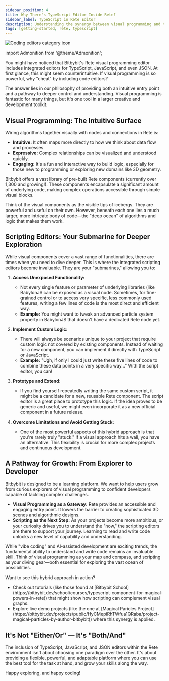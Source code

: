 ```yaml
---
sidebar_position: 4
title: Why There's TypeScript Editor Inside Rete?
sidebar_label: TypeScript in Rete Editor
description: Understanding the synergy between visual programming and text-based scripting (TypeScript, JavaScript, JSON) within Bitbybit's Rete editor.
tags: [getting-started, rete, typescript]
---
```


<img 
  class="category-icon-small" 
  src="https://s.bitbybit.dev/assets/icons/white/code-icon.svg" 
  alt="Coding editors category icon" 
  title="Coding editors category icon" /> 

import Admonition from '@theme/Admonition';

You might have noticed that Bitbybit's Rete visual programming editor includes integrated editors for TypeScript, JavaScript, and even JSON. At first glance, this might seem counterintuitive. If visual programming is so powerful, why "cheat" by including code editors?

The answer lies in our philosophy of providing both an intuitive entry point and a pathway to deeper control and understanding. Visual programming is fantastic for many things, but it's one tool in a larger creative and development toolkit.

## Visual Programming: The Intuitive Surface

Wiring algorithms together visually with nodes and connections in Rete is:

*   **Intuitive:** It often maps more directly to how we think about data flow and processes.
*   **Expressive:** Complex relationships can be visualized and understood quickly.
*   **Engaging:** It's a fun and interactive way to build logic, especially for those new to programming or exploring new domains like 3D geometry.

Bitbybit offers a vast library of pre-built Rete components (currently over 1,300 and growing!). These components encapsulate a significant amount of underlying code, making complex operations accessible through simple visual blocks.

<Admonition type="info" title="The Iceberg Analogy">
    Think of the visual components as the visible tips of icebergs. They are powerful and useful on their own. However, beneath each one lies a much larger, more intricate body of code—the "deep ocean" of algorithms and logic that makes them work.
</Admonition>

## Scripting Editors: Your Submarine for Deeper Exploration

While visual components cover a vast range of functionalities, there are times when you need to dive deeper. This is where the integrated scripting editors become invaluable. They are your "submarines," allowing you to:

1.  **Access Unexposed Functionality:**
    *   Not every single feature or parameter of underlying libraries (like BabylonJS can be exposed as a visual node. Sometimes, for fine-grained control or to access very specific, less commonly used features, writing a few lines of code is the most direct and efficient way.
    *   **Example:** You might want to tweak an advanced particle system property in BabylonJS that doesn't have a dedicated Rete node yet.

2.  **Implement Custom Logic:**
    *   There will always be scenarios unique to your project that require custom logic not covered by existing components. Instead of waiting for a new component, you can implement it directly with TypeScript or JavaScript.
    *   **Example:** "Ugh, if only I could just write these five lines of code to combine these data points in a very specific way..." With the script editor, you can!

3.  **Prototype and Extend:**
    *   If you find yourself repeatedly writing the same custom script, it might be a candidate for a new, reusable Rete component. The script editor is a great place to prototype this logic. If the idea proves to be generic and useful, we might even incorporate it as a new official component in a future release.

4.  **Overcome Limitations and Avoid Getting Stuck:**
    *   One of the most powerful aspects of this hybrid approach is that you're rarely truly "stuck." If a visual approach hits a wall, you have an alternative. This flexibility is crucial for more complex projects and continuous development.

## A Pathway for Growth: From Explorer to Developer

Bitbybit is designed to be a learning platform. We want to help users grow from curious explorers of visual programming to confident developers capable of tackling complex challenges.

*   **Visual Programming as a Gateway:** Rete provides an accessible and engaging entry point. It lowers the barrier to creating sophisticated 3D scenes and algorithmic designs.
*   **Scripting as the Next Step:** As your projects become more ambitious, or your curiosity drives you to understand the "how," the scripting editors are there to support your journey. Learning to read and write code unlocks a new level of capability and understanding.

While "vibe coding" and AI-assisted development are exciting trends, the fundamental ability to understand and write code remains an invaluable skill. Think of visual programming as your map and compass, and scripting as your diving gear—both essential for exploring the vast ocean of possibilities.

<Admonition type="tip" title="Practical Example">
    Want to see this hybrid approach in action?
    <ul>
        <li>Check out tutorials (like those found at [Bitbybit School](https://bitbybit.dev/school/courses/typescript-component-for-magical-powers-in-rete)) that might show how scripting can complement visual graphs.</li>
        <li>Explore live demo projects (like the one at [Magical Paricles Project](https://bitbybit.dev/projects/public/HyCMepiRhTWfua1QRaba/project-magical-particles-by-author-bitbybit)) where this synergy is applied.</li>
    </ul>
</Admonition>

## It's Not "Either/Or" — It's "Both/And"

The inclusion of TypeScript, JavaScript, and JSON editors within the Rete environment isn't about choosing one paradigm over the other. It's about providing a flexible, powerful, and adaptable platform where you can use the best tool for the task at hand, and grow your skills along the way.

Happy exploring, and happy coding!